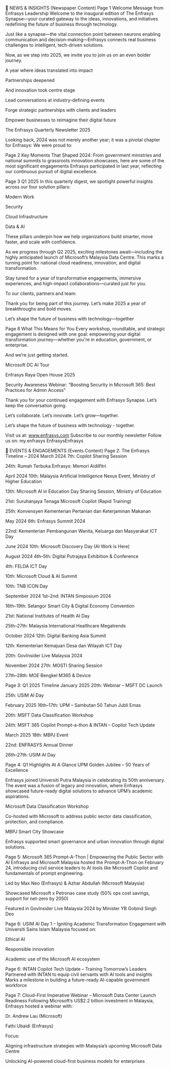 📰 NEWS & INSIGHTS (Newspaper Content)
Page 1
Welcome Message from Enfrasys Leadership
Welcome to the inaugural edition of The Enfrasys Synapse—your curated gateway to the ideas, innovations, and initiatives redefining the future of business through technology.

Just like a synapse—the vital connection point between neurons enabling communication and decision-making—Enfrasys connects real business challenges to intelligent, tech-driven solutions.

Now, as we step into 2025, we invite you to join us on an even bolder journey.

A year where ideas translated into impact

Partnerships deepened

And innovation took centre stage

Lead conversations at industry-defining events

Forge strategic partnerships with clients and leaders

Empower businesses to reimagine their digital future

The Enfrasys Quarterly Newsletter 2025

Looking back, 2024 was not merely another year; it was a pivotal chapter for Enfrasys:
We were proud to:

Page 2
Key Moments That Shaped 2024:
From government ministries and national summits to grassroots innovation showcases, here are some of the most significant engagements Enfrasys participated in last year, reflecting our continuous pursuit of digital excellence.

Page 3
Q1 2025
In this quarterly digest, we spotlight powerful insights across our four solution pillars:

Modern Work

Security

Cloud Infrastructure

Data & AI

These pillars underpin how we help organizations build smarter, move faster, and scale with confidence.

As we progress through Q2 2025, exciting milestones await—including the highly anticipated launch of Microsoft’s Malaysia Data Centre. This marks a turning point for national cloud readiness, innovation, and digital transformation.

Stay tuned for a year of transformative engagements, immersive experiences, and high-impact collaborations—curated just for you.

To our clients, partners and team:

Thank you for being part of this journey. Let’s make 2025 a year of breakthroughs and bold moves.

Let’s shape the future of business with technology—together

Page 8
What This Means for You
Every workshop, roundtable, and strategic engagement is designed with one goal: empowering your digital transformation journey—whether you're in education, government, or enterprise.

And we’re just getting started.

Microsoft DC AI Tour

Enfrasys Raya Open House 2025

Security Awareness Webinar: “Boosting Security in Microsoft 365: Best Practices for Admin Access”

Thank you for your continued engagement with Enfrasys Synapse. Let’s keep the conversation going.

Let’s collaborate. Let’s innovate. Let’s grow—together.

Let’s shape the future of business with technology - together.

Visit us at: www.enfrasys.com
Subscribe to our monthly newsletter
Follow us on: my.enfrasys EnfrasysEnfrasys

📆 EVENTS & ENGAGEMENTS (Events Content)
Page 2: The Enfrasys Timeline – 2024
March 2024
7th: Copilot Sharing Session

24th: Rumah Terbuka Enfrasys: Memori Aidilfitri

April 2024
10th: Malaysia Artificial Intelligence Nexus Event, Ministry of Higher Education

13th: Microsoft AI in Education Day Sharing Session, Ministry of Education

21st: Suruhanjaya Tenaga Microsoft Copilot (Rapid Training)

25th: Konvensyen Kementerian Pertanian dan Keterjaminan Makanan

May 2024
6th: Enfrasys Summit 2024

22nd: Kementerian Pembangunan Wanita, Keluarga dan Masyarakat ICT Day

June 2024
10th: Microsoft Discovery Day (AI Work is Here)

August 2024
4th–5th: Digital Putrajaya Exhibition & Conference

4th: FELDA ICT Day

10th: Microsoft Cloud & AI Summit

10th: TNB ICON Day

September 2024
1st–2nd: INTAN Simposium 2024

16th–19th: Selangor Smart City & Digital Economy Convention

21st: National Institutes of Health AI Day

25th–27th: Malaysia International Healthcare Megatrends

October 2024
12th: Digital Banking Asia Summit

12th: Kementerian Kemajuan Desa dan Wilayah ICT Day

20th: GovInsider Live Malaysia 2024

November 2024
27th: MOSTI Sharing Session

27th–28th: MOE Bengkel M365 & Device

Page 3: Q1 2025 Timeline
January 2025
20th: Webinar – MSFT DC Launch

25th: USIM AI Day

February 2025
16th–17th: UPM – Sambutan 50 Tahun Jubli Emas

20th: MSFT Data Classification Workshop

24th: MSFT 365 Copilot Prompt-a-thon & INTAN – Copilot Tech Update

March 2025
18th: MBPJ Event

22nd: ENFRASYS Annual Dinner

26th–27th: USIM AI Day

Page 4: Q1 Highlights At A Glance
UPM Golden Jubilee – 50 Years of Excellence

Enfrasys joined Universiti Putra Malaysia in celebrating its 50th anniversary. The event was a fusion of legacy and innovation, where Enfrasys showcased future-ready digital solutions to advance UPM’s academic aspirations.

Microsoft Data Classification Workshop

Co-hosted with Microsoft to address public sector data classification, protection, and compliance.

MBPJ Smart City Showcase

Enfrasys supported smart governance and urban innovation through digital solutions.

Page 5: Microsoft 365 Prompt-A-Thon | Empowering the Public Sector with AI
Enfrasys and Microsoft Malaysia hosted the Prompt-A-Thon on February 24, introducing civil service leaders to AI tools like Microsoft Copilot and fundamentals of prompt engineering.

Led by Max Neo (Enfrasys) & Azhar Abdullah (Microsoft Malaysia)

Showcased Microsoft x Petronas case study (50% ops cost savings, support for net-zero by 2050)

Featured in GovInsider Live Malaysia 2024 by Minister YB Gobind Singh Deo

Page 6: USIM AI Day 1 – Igniting Academic Transformation
Engagement with Universiti Sains Islam Malaysia focused on:

Ethical AI

Responsible innovation

Academic use of the Microsoft AI ecosystem

Page 6: INTAN Copilot Tech Update – Training Tomorrow’s Leaders
Partnered with INTAN to equip civil servants with AI tools and insights
Marks a milestone in building a future-ready AI-capable government workforce

Page 7: Cloud-First Imperative Webinar – Microsoft Data Center Launch Readiness
Following Microsoft’s US$2.2 billion investment in Malaysia, Enfrasys hosted a webinar with:

Dr. Andrew Lau (Microsoft)

Fathi Ubaidi (Enfrasys)

Focus:

Aligning infrastructure strategies with Malaysia’s upcoming Microsoft Data Centre

Unlocking AI-powered cloud-first business models for enterprises

